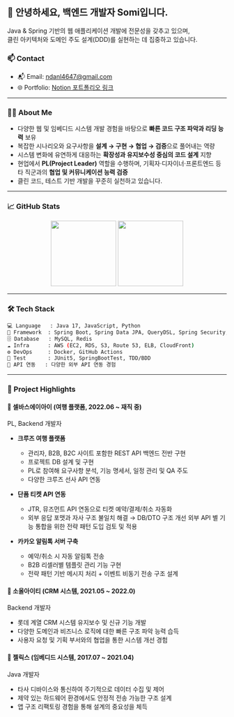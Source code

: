<h2>👋 안녕하세요, 백엔드 개발자 Somi입니다.</h2>
<p>
  Java & Spring 기반의 웹 애플리케이션 개발에 전문성을 갖추고 있으며,<br/>
  클린 아키텍처와 도메인 주도 설계(DDD)를 실현하는 데 집중하고 있습니다.
</p>

### 📫 Contact

- 📬 Email: ndanl4647@gmail.com
- 🌐 Portfolio: [Notion 포트폴리오 링크](https://star-girdle-900.notion.site/Back-End-Developer-Portfolio-393e62dfde314bf4b3a2c429b15aeab7?pvs=4)
---


### 👨‍💻 About Me

- 다양한 웹 및 임베디드 시스템 개발 경험을 바탕으로 **빠른 코드 구조 파악과 리딩 능력** 보유
- 복잡한 시나리오와 요구사항을 **설계 → 구현 → 협업 → 검증**으로 풀어내는 역량
- 시스템 변화에 유연하게 대응하는 **확장성과 유지보수성 중심의 코드 설계** 지향
- 현업에서 **PL(Project Leader)** 역할을 수행하며, 기획자·디자이너·프론트엔드 등 타 직군과의 **협업 및 커뮤니케이션 능력 검증**
- 클린 코드, 테스트 기반 개발을 꾸준히 실천하고 있습니다.

---


### 📈 GitHub Stats

<p align="center">
  <img src="https://github-readme-stats.vercel.app/api?username=Sumsan38&show_icons=true&theme=default" height="150"/>
  <img src="https://github-readme-stats.vercel.app/api/top-langs/?username=Sumsan38&layout=compact" height="150"/>
</p>

---


### 🛠 Tech Stack

```bash
💻 Language   : Java 17, JavaScript, Python
🧩 Framework  : Spring Boot, Spring Data JPA, QueryDSL, Spring Security, React
🗄 Database   : MySQL, Redis
☁️ Infra      : AWS (EC2, RDS, S3, Route 53, ELB, CloudFront)
⚙️ DevOps     : Docker, GitHub Actions
🧪 Test       : JUnit5, SpringBootTest, TDD/BDD
📡 API 연동   : 다양한 외부 API 연동 경험
```

---

### 🧩 Project Highlights

#### 🏢 셀바스에이아이 (여행 플랫폼, 2022.06 ~ 재직 중)
<P>PL, Backend 개발자</P>

- **크루즈 여행 플랫폼**
  - 관리자, B2B, B2C 사이트 포함한 REST API 백엔드 전반 구현
  - 프로젝트 DB 설계 및 구현
  - PL로 참여해 요구사항 분석, 기능 명세서, 일정 관리 및 QA 주도
  - 다양한 크루즈 선사 API 연동

- **단품 티켓 API 연동**
  - JTR, 뮤즈먼트 API 연동으로 티켓 예약/결제/취소 자동화
  - 외부 응답 포맷과 자사 구조 불일치 해결 → DB/DTO 구조 개선
    외부 API 별 기능 통합을 위한 전략 패턴 도입 검토 및 적용

- **카카오 알림톡 서버 구축**
  - 예약/취소 시 자동 알림톡 전송
  - B2B 리셀러별 템플릿 관리 기능 구현
  - 전략 패턴 기반 메시지 처리 + 이벤트 비동기 전송 구조 설계

#### 🏢 소올아이티 (CRM 시스템, 2021.05 ~ 2022.0)
<P>Backend 개발자</P>

- 롯데 계열 CRM 시스템 유지보수 및 신규 기능 개발
- 다양한 도메인과 비즈니스 로직에 대한 빠른 구조 파악 능력 습득
- 사용자 요청 및 기획 부서와의 협업을 통한 시스템 개선 경험

#### 🏢 젤릭스 (임베디드 시스템,  2017.07 ~ 2021.04)
<P>Java 개발자</P>

- 타사 디바이스와 통신하여 주기적으로 데이터 수집 및 제어
- 제약 있는 하드웨어 환경에서도 안정적 전송 가능한 구조 설계
- 앱 구조 리팩토링 경험을 통해 설계의 중요성을 체득

